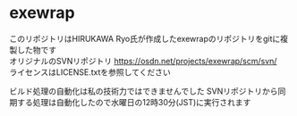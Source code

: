 # exewrap
このリポジトリはHIRUKAWA Ryo氏が作成したexewrapのリポジトリをgitに複製した物です  
オリジナルのSVNリポジトリ https://osdn.net/projects/exewrap/scm/svn/  
ライセンスはLICENSE.txtを参照してください

ビルド処理の自動化は私の技術力ではできませんでした
SVNリポジトリから同期する処理は自動化したので水曜日の12時30分(JST)に実行されます

